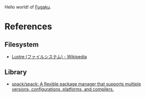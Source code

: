 Hello world! of [Fugaku](https://www.r-ccs.riken.jp/fugaku/).

# References

## Filesystem
- [Lustre (ファイルシステム) - Wikipedia](https://ja.wikipedia.org/wiki/Lustre_(%E3%83%95%E3%82%A1%E3%82%A4%E3%83%AB%E3%82%B7%E3%82%B9%E3%83%86%E3%83%A0))

## Library

- [spack/spack: A flexible package manager that supports multiple versions, configurations, platforms, and compilers.](https://github.com/spack/spack)
